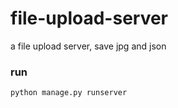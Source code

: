 # file-upload-server
a file upload server, save jpg and json

### run
```
python manage.py runserver
```
